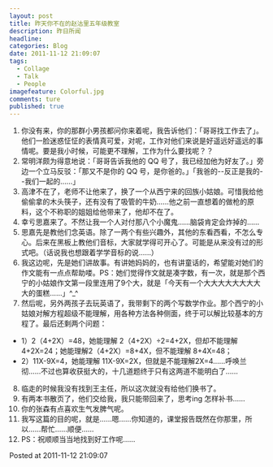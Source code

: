 ```yaml
---
layout: post  
title: 昨天你不在的赵沽里五年级教室  
description: 昨日所闻
headline: 
categories: Blog 
date: 2011-11-12 21:09:07  
tags: 
  - Collage  
  - Talk
  - People  
imagefeature: Colorful.jpg   
comments: ture  
published: true  
---
```




1. 你没有来，你的那群小男孩都问你来着呢，我告诉他们：「哥哥找工作去了」。他们一脸迷惑怔怔的表情真可爱，对呢，工作对他们来说是好遥远好遥远的事情呢。要是我小时候，可能更不理解，工作为什么要找呢？？
2. 常明洋颇为得意地说：「哥哥告诉我他的 QQ 号了，我已经加他为好友了。」旁边一个立马反驳：「那又不是你的 QQ 号，是你爸的。」「我爸的--反正是我的--我们一起的……」
3. 高津不在了，老师不让他来了，换了一个从西宁来的回族小姑娘。可惜我给他偷偷拿的木头筷子，还有没有了吸管的牛奶……他之前一直想着的做枪的原料，这个不称职的姐姐给他带来了，他却不在了。
4. 幸亏思嘉来了。不然让我一个人对付那八个小魔鬼……脑袋肯定会炸掉的……
5. 思嘉先是教他们念英语。除了一两个有些兴趣外，其他的东看西看，不怎么专心。后来在黑板上教他们音标，大家就学得可开心了。可能是从来没有过的形式吧。（话说我也想跟着学学音标的说……）
6. 我这边呢，先是她们讲故事。有讲她妈妈的，也有讲童话的，希望能对她们的作文能有一点点帮助喽。PS：她们觉得作文就是凑字数，有一次，就是那个西宁的小姑娘作文第一段里连用了9个大，就是「今天有一个大大大大大大大大大的蛋糕……」^_^
7. 然后呢，另外两孩子去玩英语了，我带剩下的两个写数学作业。那个西宁的小姑娘对解方程超级不能理解，用各种方法各种侧面，终于可以解比较基本的方程了。最后还剩两个问题：
  + 1）2（4+2X）=48，她能理解 2（4+2X）÷2=4+2X，但却不能理解 4+2X=24；她能理解2（4+2X）=8+4X，但不能理解 8+4X=48；
  + 2）11X-9X=4，她能理解 11X-9X=2X，但就是不能理解2X=4……呼唤兰彻……不过也算收获挺大的，十几道题终于只有这两道不能明白了……
8. 临走的时候我没有找到王主任，所以这次就没有给他们换书了。
9. 有两本书散页了，他们交给我，我只能带回来了，思考ing 怎样补书……
10. 你的张森有点喜欢生气发脾气呢。
11. 我写这篇的目的呢，就是……嗯……你知道的，课堂报告既然在你那里，所以……帮忙……顺便……
12. PS：祝顺顺当当地找到好工作呢……


Posted at 2011-11-12 21:09:07